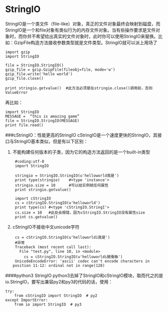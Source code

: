 StringIO
===============================
StringIO是一个类文件（file-like）对象，真正的文件对象最终会映射到磁盘，而StringIO是一个和file对象有类似行为的内存文件对象。当有些操作要求是文件对象时，而你并不希望给出真实的文件对象时，此时你可以使用StringIO来替换。比如：GzipFile构造方法接收参数类型就是文件类型。StringIO就可以派上用场了 

    import gzip
    import StringIO

    file = StringIO.StringIO()
    gzip_file = gzip.GzipFile(fileobj=file, mode='w')
    gzip_file.write('hello world')
    gzip_file.close()

    print stringio.getvalue()  #此方法必须是在stringio.close()调用前，否则ValueError

再比如：  
    
    import StringIO
    MESSAGE =  “this is amazing game”
    file = StringIO.StringIO(MESSAGE)
    print file.read()

###cStringIO：性能更高的StringIO
cStringIO是一个速度更快的StringIO，其接口与StringIO基本类似，但是有以下区别：  
1. 不能构建任何版本的子类，因为它的构造方法返回的是一个built-in类型

        #coding:utf-8
        import StringIO
        
        stringio = StringIO.StringIO(u'helloworld我是')
        print type(stringio)    #<type 'instance'>
        stringio.size = 10      #可以给实例赋任何属性
        print stringio.getvalue()
        
        import cStringIO
        cs = cStringIO.StringIO(u'helloworld')
        print type(cs) #<type 'cStringIO.StringI'>
        cs.size = 10   #此处会报错，因为cStringIO.StringIO没有属性size
        print cs.getvalue()
2. cStringIO不接收中文unicode字符

        cs = cStringIO.StringIO(u'helloworldi我是')
        #异常
        Traceback (most recent call last):
          File "test.py", line 10, in <module>
            cs = cStringIO.StringIO(u'helloworldi鎴戞槸')
        UnicodeEncodeError: 'ascii' codec can't encode characters in position 11-12: ordinal not in range(128)

####python3 StringIO
python3去掉了StringIO和cStringIO模块，取而代之的是io.StringIO，要写出兼容py2和py3的代码的话，使用：

    try:
        from cStringIO import StringIO  # py2
    except ImportError:
        from io import StringIO  # py3
